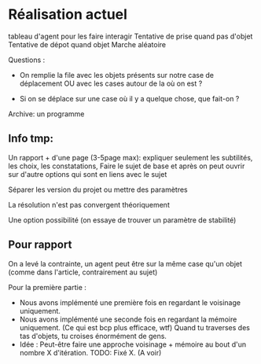# Réalisation actuel

tableau d'agent pour les faire interagir
Tentative de prise quand pas d'objet
Tentative de dépot quand objet
Marche aléatoire 


Questions : 
- On remplie la file avec les objets présents sur notre case de déplacement OU avec les cases autour de la où on est ? 
 
 - Si on se déplace sur une case où il y a quelque chose, que fait-on ? 

Archive:
un programme

## Info tmp:
Un rapport + d'une page (3-5page max): expliquer seulement les subtilités, les choix, les constatations, 
Faire le sujet de base et après on peut ouvrir sur d'autre options qui sont en liens avec le sujet

Séparer les version du projet ou mettre des paramètres

La résolution n'est pas convergent théoriquement

Une option possibilité  (on essaye de trouver un paramètre de stabilité)


## Pour rapport 
On a levé la contrainte, un agent peut être sur la même case qu'un objet (comme dans l'article, contrairement au sujet)

Pour la première partie : 
- Nous avons implémenté une première fois en regardant le voisinage uniquement. 
- Nous avons implémenté une seconde fois en regardant la mémoire uniquement. (Ce qui est bcp plus efficace, wtf)
Quand tu traverses des tas d'objets, tu croises énormément de gens. 
- Idée : Peut-être faire une approche voisinage + mémoire au bout d'un nombre X d'itération. TODO: Fixé X. (A voir)

